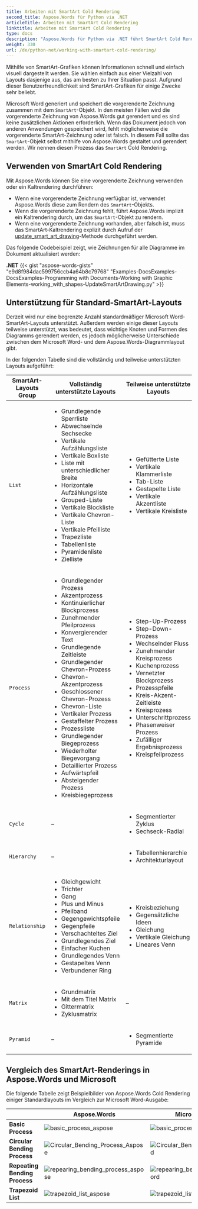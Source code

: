 ```yaml
---
title: Arbeiten mit SmartArt Cold Rendering
second_title: Aspose.Words für Python via .NET
articleTitle: Arbeiten mit SmartArt Cold Rendering
linktitle: Arbeiten mit SmartArt Cold Rendering
type: docs
description: "Aspose.Words für Python via .NET führt SmartArt Cold Rendering durch, was bedeutet, dass es SmartArt-Objekte anordnet und rendert, wenn die vorgerenderte SmartArt-Zeichnung fehlt oder falsch ist."
weight: 330
url: /de/python-net/working-with-smartart-cold-rendering/
---
```


Mithilfe von SmartArt-Grafiken können Informationen schnell und einfach visuell dargestellt werden. Sie wählen einfach aus einer Vielzahl von Layouts dasjenige aus, das am besten zu Ihrer Situation passt. Aufgrund dieser Benutzerfreundlichkeit sind SmartArt-Grafiken für einige Zwecke sehr beliebt.

Microsoft Word generiert und speichert die vorgerenderte Zeichnung zusammen mit dem `SmartArt`-Objekt. In den meisten Fällen wird die vorgerenderte Zeichnung von Aspose.Words gut gerendert und es sind keine zusätzlichen Aktionen erforderlich. Wenn das Dokument jedoch von anderen Anwendungen gespeichert wird, fehlt möglicherweise die vorgerenderte SmartArt-Zeichnung oder ist falsch. In diesem Fall sollte das `SmartArt`-Objekt selbst mithilfe von Aspose.Words gestaltet und gerendert werden. Wir nennen diesen Prozess das `SmartArt` Cold Rendering.

## Verwenden von SmartArt Cold Rendering

Mit Aspose.Words können Sie eine vorgerenderte Zeichnung verwenden oder ein Kaltrendering durchführen:

* Wenn eine vorgerenderte Zeichnung verfügbar ist, verwendet Aspose.Words diese zum Rendern des `SmartArt`-Objekts.
* Wenn die vorgerenderte Zeichnung fehlt, führt Aspose.Words implizit ein Kaltrendering durch, um das `SmartArt`-Objekt zu rendern.
* Wenn eine vorgerenderte Zeichnung vorhanden, aber falsch ist, muss das SmartArt-Kaltrendering explizit durch Aufruf der [update_smart_art_drawing](https://reference.aspose.com/words/python-net/aspose.words.drawing/shape/update_smart_art_drawing/)-Methode durchgeführt werden.

Das folgende Codebeispiel zeigt, wie Zeichnungen für alle Diagramme im Dokument aktualisiert werden:

**.NET**
{{< gist "aspose-words-gists" "e9d8f984dac599756ccb4a64b8c79768" "Examples-DocsExamples-DocsExamples-Programming with Documents-Working with Graphic Elements-working_with_shapes-UpdateSmartArtDrawing.py" >}}

## Unterstützung für Standard-SmartArt-Layouts

Derzeit wird nur eine begrenzte Anzahl standardmäßiger Microsoft Word-SmartArt-Layouts unterstützt. Außerdem werden einige dieser Layouts teilweise unterstützt, was bedeutet, dass wichtige Knoten und Formen des Diagramms gerendert werden, es jedoch möglicherweise Unterschiede zwischen dem Microsoft Word- und dem Aspose.Words-Diagrammlayout gibt.

In der folgenden Tabelle sind die vollständig und teilweise unterstützten Layouts aufgeführt:

|  SmartArt-Layouts Group |  Vollständig unterstützte Layouts |  Teilweise unterstützte Layouts |
|  ----------------------  |  ------------------------------------------------------------  |  ------------------------------------------------------------  |
|  `List`  |  <ul><li>Grundlegende Sperrliste</li><li>Abwechselnde Sechsecke</li><li>Vertikale Aufzählungsliste</li><li>Vertikale Boxliste</li><li>Liste mit unterschiedlicher Breite</li><li>Horizontale Aufzählungsliste</li><li>Grouped-Liste</li><li>Vertikale Blockliste</li><li>Vertikale Chevron-Liste</li><li>Vertikale Pfeilliste</li><li>Trapezliste</li><li>Tabellenliste</li><li>Pyramidenliste</li><li>Zielliste</li></ul> |  <ul><li>Gefütterte Liste</li><li>Vertikale Klammerliste</li><li>Tab-Liste</li><li>Gestapelte Liste</li><li>Vertikale Akzentliste</li><li>Vertikale Kreisliste</li></ul> |
|  `Process`  |  <ul><li>Grundlegender Prozess</li><li>Akzentprozess</li><li>Kontinuierlicher Blockprozess</li><li>Zunehmender Pfeilprozess</li><li>Konvergierender Text</li><li>Grundlegende Zeitleiste</li><li>Grundlegender Chevron-Prozess</li><li>Chevron-Akzentprozess</li><li>Geschlossener Chevron-Prozess</li><li>Chevron-Liste</li><li>Vertikaler Prozess</li><li>Gestaffelter Prozess</li><li>Prozessliste</li><li>Grundlegender Biegeprozess</li><li>Wiederholter Biegevorgang</li><li>Detaillierter Prozess</li><li>Aufwärtspfeil</li><li>Absteigender Prozess</li><li>Kreisbiegeprozess</li></ul> |  <ul><li>Step-Up-Prozess</li><li>Step-Down-Prozess</li><li>Wechselnder Fluss</li><li>Zunehmender Kreisprozess</li><li>Kuchenprozess</li><li>Vernetzter Blockprozess</li><li>Prozesspfeile</li><li>Kreis-Akzent-Zeitleiste</li><li>Kreisprozess</li><li>Unterschrittprozess</li><li>Phasenweiser Prozess</li><li>Zufälliger Ergebnisprozess</li><li>Kreispfeilprozess</li></ul> |
|  `Cycle`  |  –                                                             |  <ul><li>Segmentierter Zyklus</li><li>Sechseck-Radial</li></ul> |
|  `Hierarchy`  |  –                                                             |  <ul><li>Tabellenhierarchie</li><li>Architekturlayout</li></ul> |
|  `Relationship`  |  <ul><li>Gleichgewicht</li><li>Trichter</li><li>Gang</li><li>Plus und Minus</li><li>Pfeilband</li><li>Gegengewichtspfeile</li><li>Gegenpfeile</li><li>Verschachteltes Ziel</li><li>Grundlegendes Ziel</li><li>Einfacher Kuchen</li><li>Grundlegendes Venn</li><li>Gestapeltes Venn</li><li>Verbundener Ring</li></ul> |  <ul><li>Kreisbeziehung</li><li>Gegensätzliche Ideen</li><li>Gleichung</li><li>Vertikale Gleichung</li><li>Lineares Venn</li></ul> |
|  `Matrix`  |  <ul><li>Grundmatrix</li><li>Mit dem Titel Matrix</li><li>Gittermatrix</li><li>Zyklusmatrix</li></ul> |  –                                                             |
|  `Pyramid`  |  –                                                             |  <ul><li>Segmentierte Pyramide</li></ul> |

## Vergleich des SmartArt-Renderings in Aspose.Words und Microsoft

Die folgende Tabelle zeigt Beispielbilder von Aspose.Words Cold Rendering einiger Standardlayouts im Vergleich zur Microsoft Word-Ausgabe:

|                                 |   **Aspose.Words**                                              |   **Microsoft Word**                                            |
|  -----------------------------  |  ------------------------------------------------------------  |  ------------------------------------------------------------  |
|   **Basic Process**              |  <img src="/words/python-net/working-with-smartart-cold-rendering/basic-process-aspose.png" alt="basic_process_aspose"/> |  <img src="/words/python-net/working-with-smartart-cold-rendering/basic-process-word.png" alt="basic_process_word"/> |
|   **Circular Bending Process**   |  <img src="/words/python-net/working-with-smartart-cold-rendering/circular-bending-process-aspose.png" alt="Circular_Bending_Process_Aspose"/> |  <img src="/words/python-net/working-with-smartart-cold-rendering/circular-bending-process-word.png" alt="Circular_Bending_Process_Word"/> |
|   **Repeating Bending Process**  |  <img src="/words/python-net/working-with-smartart-cold-rendering/repearing-bending-process-aspose.png" alt="repearing_bending_process_aspose"/> |  <img src="/words/python-net/working-with-smartart-cold-rendering/repearing-bending-process-word.png" alt="repearing_bending_process_word"/> |
|   **Trapezoid List**             |  <img src="/words/python-net/working-with-smartart-cold-rendering/trapezoid-list-aspose.png" alt="trapezoid_list_aspose"/> |  <img src="/words/python-net/working-with-smartart-cold-rendering/trapezoid-list-word.png" alt="trapezoid_list_word"/> |
